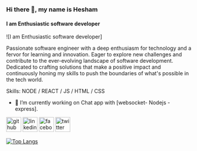 ### Hi there 👋, my name is Hesham
#### I am Enthusiastic software developer
![I am Enthusiastic software developer]


Passionate software engineer with a deep enthusiasm for technology and a fervor for learning and innovation. Eager to explore new challenges and contribute to the ever-evolving landscape of software development. Dedicated to crafting solutions that make a positive impact and continuously honing my skills to push the boundaries of what's possible in the tech world.

Skills: NODE / REACT / JS / HTML / CSS

- 🔭 I’m currently working on Chat app with [websocket- Nodejs - express]. 


[<img src='https://cdn.jsdelivr.net/npm/simple-icons@3.0.1/icons/github.svg' alt='github' height='40'>](https://github.com/Hesham1902)  [<img src='https://cdn.jsdelivr.net/npm/simple-icons@3.0.1/icons/linkedin.svg' alt='linkedin' height='40'>](https://www.linkedin.com/in/hesham-maher-9232a9202/)  [<img src='https://cdn.jsdelivr.net/npm/simple-icons@3.0.1/icons/facebook.svg' alt='facebook' height='40'>](https://www.facebook.com/https://www.facebook.com/hesham.maher.74/)  [<img src='https://cdn.jsdelivr.net/npm/simple-icons@3.0.1/icons/twitter.svg' alt='twitter' height='40'>](https://twitter.com/Hesham1902)  

[![Top Langs](https://github-readme-stats.vercel.app/api/top-langs/?username=Hesham1902)](https://github.com/anuraghazra/github-readme-stats)

